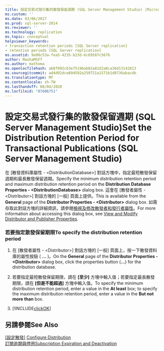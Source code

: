 ```yaml
---
title: 設定交易式發行集的散發保留週期 (SQL Server Management Studio) |Microsoft Docs
ms.custom: ''
ms.date: 03/06/2017
ms.prod: sql-server-2014
ms.reviewer: ''
ms.technology: replication
ms.topic: conceptual
helpviewer_keywords:
- transaction retention periods [SQL Server replication]
- retention periods [SQL Server replication]
ms.assetid: 9a98c53a-fea5-4235-b23d-6c69587c5676
author: MashaMSFT
ms.author: mathoma
ms.openlocfilehash: a68f092c63e75196ab82a81d2a8ca36d13142813
ms.sourcegitcommit: ad4d92dce894592a259721a1571b1d8736abacdb
ms.translationtype: MT
ms.contentlocale: zh-TW
ms.lasthandoff: 08/04/2020
ms.locfileid: "87606751"
---
```

# <a name="set-the-distribution-retention-period-for-transactional-publications-sql-server-management-studio"></a><span data-ttu-id="495e7-102">設定交易式發行集的散發保留週期 (SQL Server Management Studio)</span><span class="sxs-lookup"><span data-stu-id="495e7-102">Set the Distribution Retention Period for Transactional Publications (SQL Server Management Studio)</span></span>
  <span data-ttu-id="495e7-103">在 [散發資料庫屬性 - \<DistributionDatabase>] 對話方塊中，指定最短散發保留週期和最長散發保留週期。</span><span class="sxs-lookup"><span data-stu-id="495e7-103">Specify the minimum distribution retention period and maximum distribution retention period on the **Distribution Database Properties - \<DistributionDatabase>** dialog box.</span></span> <span data-ttu-id="495e7-104">這會在 [散發者屬性 - \<Distributor>] 對話方塊的 [一般] 頁面上提供。</span><span class="sxs-lookup"><span data-stu-id="495e7-104">This is available from the **General** page of the **Distributor Properties - \<Distributor>** dialog box.</span></span> <span data-ttu-id="495e7-105">如需存取此對話方塊的詳細資訊，請參閱[檢視及修改散發者和發行者屬性](view-and-modify-distributor-and-publisher-properties.md)。</span><span class="sxs-lookup"><span data-stu-id="495e7-105">For more information about accessing this dialog box, see [View and Modify Distributor and Publisher Properties](view-and-modify-distributor-and-publisher-properties.md).</span></span>  
  
### <a name="to-specify-the-distribution-retention-period"></a><span data-ttu-id="495e7-106">若要指定散發保留期限</span><span class="sxs-lookup"><span data-stu-id="495e7-106">To specify the distribution retention period</span></span>  
  
1.  <span data-ttu-id="495e7-107">在 [散發者屬性 - \<Distributor>] 對話方塊的 [一般] 頁面上，按一下散發資料庫的屬性按鈕 ( **...** )。</span><span class="sxs-lookup"><span data-stu-id="495e7-107">On the **General** page of the **Distributor Properties - \<Distributor>** dialog box, click the properties button (**...**) for the distribution database.</span></span>  
  
2.  <span data-ttu-id="495e7-108">若要指定最短散發保留期限，請在 **[至少]** 方塊中輸入值；若要指定最長散發期限，請在 **[但是不能超過]** 方塊中輸入值。</span><span class="sxs-lookup"><span data-stu-id="495e7-108">To specify the minimum distribution retention period, enter a value in the **At least** box; to specify the maximum distribution retention period, enter a value in the **But not more than** box.</span></span>  
  
3.  [!INCLUDE[clickOK](../../includes/clickok-md.md)]  
  
## <a name="see-also"></a><span data-ttu-id="495e7-109">另請參閱</span><span class="sxs-lookup"><span data-stu-id="495e7-109">See Also</span></span>  
 <span data-ttu-id="495e7-110">[[設定散發]](configure-distribution.md) </span><span class="sxs-lookup"><span data-stu-id="495e7-110">[Configure Distribution](configure-distribution.md) </span></span>  
 [<span data-ttu-id="495e7-111">訂閱逾期與停用</span><span class="sxs-lookup"><span data-stu-id="495e7-111">Subscription Expiration and Deactivation</span></span>](subscription-expiration-and-deactivation.md)  
  
  
